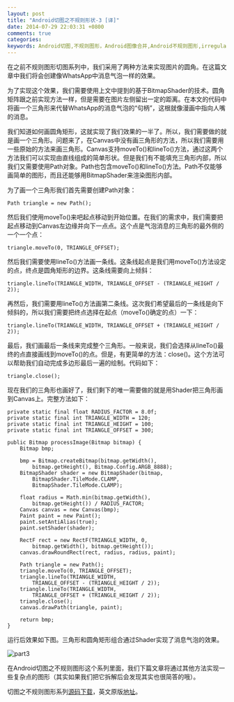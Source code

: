 ```yaml
---
layout: post
title: "Android切图之不规则形状-3 [译]"
date: 2014-07-29 22:03:31 +0800
comments: true
categories: 
keywords: Android切图,不规则图形，Android图像合并,Android不规则图形,irregular shape
---
```


  在之前不规则图形切图系列中，我们采用了两种方法来实现图片的圆角。在这篇文章中我们将会创建像WhatsApp中消息气泡一样的效果。

  为了实现这个效果，我们需要使用上文中提到的基于BitmapShader的技术。圆角矩阵跟之前实现方法一样，但是需要在图片左侧留出一定的距离。在本文的代码中将画一个三角形来代替WhatsApp的消息气泡的“句柄”，这根就像漫画中指向人嘴的消息。

<!--more-->
  我们知道如何画圆角矩形，这就实现了我们效果的一半了。所以，我们需要做的就是画一个三角形。问题来了，在Canvas中没有画三角形的方法，所以我们需要用一些原始的方法来画三角形。Canvas支持moveTo()和lineTo()方法，通过这两个方法我们可以实现由直线组成的简单形状。但是我们有不能填充三角形内部，所以我们又需要使用Path对象。Path也包含moveTo()和lineTo()方法。Path不仅能够画简单的图形，而且还能够用BitmapShader来渲染图形内部。

  为了画一个三角形我们首先需要创建Path对象：

```
Path triangle = new Path();
```

  然后我们使用moveTo()来吧起点移动到开始位置。在我们的需求中，我们需要把起点移动到Canvas左边缘并向下一点点。这个点是气泡消息的三角形的最外侧的一个一个点：

```
triangle.moveTo(0, TRIANGLE_OFFSET);
```

  然后我们需要使用lineTo()方法画一条线。这条线起点是我们用moveTo()方法设定的点，终点是圆角矩形的边界。这条线需要向上倾斜：

```
triangle.lineTo(TRIANGLE_WIDTH, TRIANGLE_OFFSET - (TRIANGLE_HEIGHT / 2));
```

  再然后，我们需要用lineTo()方法画第二条线。这次我们希望最后的一条线是向下倾斜的，所以我们需要把终点选择在起点（moveTo()确定的点）一下：

```
triangle.lineTo(TRIANGLE_WIDTH, TRIANGLE_OFFSET + (TRIANGLE_HEIGHT / 2));
```

  最后，我们画最后一条线来完成整个三角形。一般来说，我们会选择从lineTo()最终的点直接画线到moveTo()的点。但是，有更简单的方法：close()。这个方法可以帮助我们自动完成多边形最后一遍的绘制。代码如下：

```
triangle.close();
```

  现在我们的三角形也画好了，我们剩下的唯一需要做的就是用Shader把三角形画到Canvas上。完整方法如下：

```
private static final float RADIUS_FACTOR = 8.0f;
private static final int TRIANGLE_WIDTH = 120;
private static final int TRIANGLE_HEIGHT = 100;
private static final int TRIANGLE_OFFSET = 300;

public Bitmap processImage(Bitmap bitmap) {
    Bitmap bmp;

    bmp = Bitmap.createBitmap(bitmap.getWidth(), 
        bitmap.getHeight(), Bitmap.Config.ARGB_8888);
    BitmapShader shader = new BitmapShader(bitmap, 
        BitmapShader.TileMode.CLAMP, 
        BitmapShader.TileMode.CLAMP);

    float radius = Math.min(bitmap.getWidth(), 
        bitmap.getHeight()) / RADIUS_FACTOR;
    Canvas canvas = new Canvas(bmp);
    Paint paint = new Paint();
    paint.setAntiAlias(true);
    paint.setShader(shader);

    RectF rect = new RectF(TRIANGLE_WIDTH, 0, 
        bitmap.getWidth(), bitmap.getHeight());
    canvas.drawRoundRect(rect, radius, radius, paint);

    Path triangle = new Path();
    triangle.moveTo(0, TRIANGLE_OFFSET);
    triangle.lineTo(TRIANGLE_WIDTH, 
        TRIANGLE_OFFSET - (TRIANGLE_HEIGHT / 2));
    triangle.lineTo(TRIANGLE_WIDTH, 
        TRIANGLE_OFFSET + (TRIANGLE_HEIGHT / 2));
    triangle.close();
    canvas.drawPath(triangle, paint);

    return bmp;
}
```

  运行后效果如下图。三角形和圆角矩形组合通过Shader实现了消息气泡的效果。

![part3](/imgs/post/part3.jpg)

  在Android切图之不规则图形这个系列里面，我们下篇文章将通过其他方法实现一些复杂点的图形（其实如果我们把它拆解后会发现其实也很简答的哦）。

  切图之不规则图形系列[源码下载](/download/StylingAndroid-irregular-shapes.zip)，英文原版[地址](http://blog.stylingandroid.com/irregular-shapes-part-3/)。